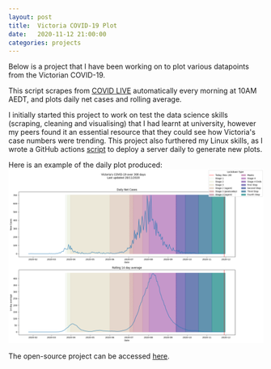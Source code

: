 ```yaml
---
layout: post
title:  Victoria COVID-19 Plot
date:   2020-11-12 21:00:00
categories: projects
---
```


Below is a project that I have been working on to plot various datapoints from the Victorian COVID-19.

This script scrapes from [COVID LIVE](https://covidlive.com.au/) automatically every morning at 10AM AEDT, and plots daily net cases and rolling average.

I initially started this project to work on test the data science skills (scraping, cleaning and visualising) that I had learnt at university, however my peers found it an essential resource that they could see how Victoria's case numbers were trending. This project also furthered my Linux skills, as I wrote a GitHub actions [script](https://github.com/sjsteer/COVID-19-VICTORIA/blob/master/.github/workflows/update.yml) to deploy a server daily to generate new plots.

Here is an example of the daily plot produced:
![Example Plot](https://raw.githubusercontent.com/sjsteer/COVID-19-VICTORIA/master/victorian_covid_plot.png)

The open-source project can be accessed [here](https://github.com/sjsteer/COVID-19-VICTORIA).